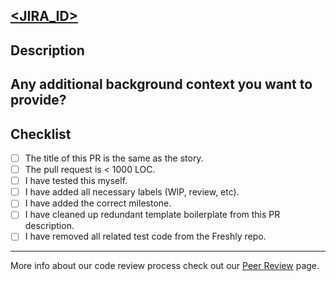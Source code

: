## [<JIRA_ID>](https://freshly.atlassian.net/browse/<JIRA_ID>)


## Description


## Any additional background context you want to provide?


## Checklist
- [ ] The title of this PR is the same as the story.
- [ ] The pull request is < 1000 LOC.
- [ ] I have tested this myself.
- [ ] I have added all necessary labels (WIP, review, etc).
- [ ] I have added the correct milestone.
- [ ] I have cleaned up redundant template boilerplate from this PR description.
- [ ] I have removed all related test code from the Freshly repo.

---
More info about our code review process check out our [Peer Review](https://engineering.freshlyhq.com/project_management/peer_review.html) page.